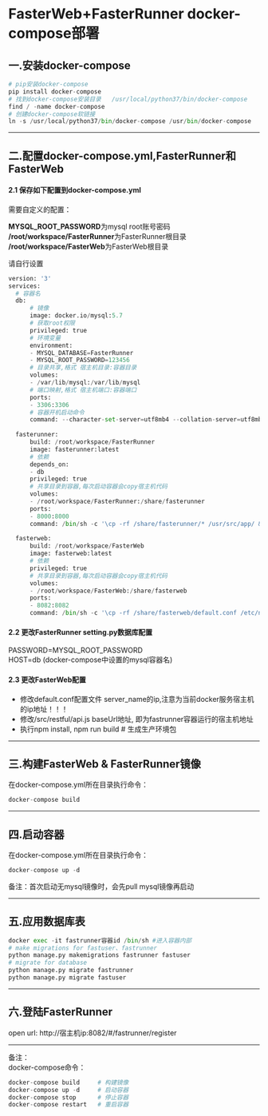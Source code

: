 # FasterWeb+FasterRunner docker-compose部署

## 一.安装docker-compose  
```python
# pip安装docker-compose
pip install docker-compose
# 找到docker-compose安装目录   /usr/local/python37/bin/docker-compose
find / -name docker-compose
# 创建docker-compose软链接
ln -s /usr/local/python37/bin/docker-compose /usr/bin/docker-compose
```

--------

## 二.配置docker-compose.yml,FasterRunner和FasterWeb
#### 2.1 保存如下配置到docker-compose.yml  

需要自定义的配置：  

**MYSQL_ROOT_PASSWORD**为mysql root账号密码  
**/root/workspace/FasterRunner**为FasterRunner根目录  
**/root/workspace/FasterWeb**为FasterWeb根目录  

请自行设置

```python
version: '3'
services:
  # 容器名
  db: 
      # 镜像
      image: docker.io/mysql:5.7
      # 获取root权限
      privileged: true
      # 环境变量
      environment:
      - MYSQL_DATABASE=FasterRunner
      - MYSQL_ROOT_PASSWORD=123456
      # 目录共享,格式 宿主机目录:容器目录
      volumes:
      - /var/lib/mysql:/var/lib/mysql
      # 端口映射,格式 宿主机端口:容器端口
      ports:
      - 3306:3306
      # 容器开机启动命令
      command: --character-set-server=utf8mb4 --collation-server=utf8mb4_unicode_ci  --socket=/var/lib/mysql/mysql.sock
  
  fasterunner:
      build: /root/workspace/FasterRunner
      image: fasterunner:latest
      # 依赖
      depends_on:
      - db
      privileged: true
      # 共享目录到容器,每次启动容器会copy宿主机代码
      volumes:
      - /root/workspace/FasterRunner:/share/fasterunner
      ports:
      - 8000:8000
      command: /bin/sh -c '\cp -rf /share/fasterunner/* /usr/src/app/ && python manage.py runserver 0.0.0.0:8000'
   
  fasterweb:
      build: /root/workspace/FasterWeb
      image: fasterweb:latest
      # 依赖
      privileged: true
      # 共享目录到容器,每次启动容器会copy宿主机代码
      volumes:
      - /root/workspace/FasterWeb:/share/fasterweb
      ports:
      - 8082:8082
      command: /bin/sh -c '\cp -rf /share/fasterweb/default.conf /etc/nginx/conf.d/ && \cp -rf /share/fasterweb/dist/  /usr/share/nginx/html/ && nginx -g "daemon off;"'
```
#### 2.2 更改FasterRunner setting.py数据库配置

PASSWORD=MYSQL_ROOT_PASSWORD  
HOST=db (docker-compose中设置的mysql容器名)

#### 2.3 更改FasterWeb配置  

* 修改default.conf配置文件 server_name的ip,注意为当前docker服务宿主机的ip地址！！！  
* 修改/src/restful/api.js baseUrl地址, 即为fastrunner容器运行的宿主机地址
* 执行npm install, npm run build # 生成生产环境包

----------
## 三.构建FasterWeb & FasterRunner镜像

在docker-compose.yml所在目录执行命令：  
```python
docker-compose build
```
-------
## 四.启动容器
在docker-compose.yml所在目录执行命令：  
```python
docker-compose up -d
```

备注：首次启动无mysql镜像时，会先pull mysql镜像再启动

-------

## 五.应用数据库表
```python
docker exec -it fastrunner容器id /bin/sh #进入容器内部
# make migrations for fastuser、fastrunner
python manage.py makemigrations fastrunner fastuser
# migrate for database
python manage.py migrate fastrunner
python manage.py migrate fastuser
```
------

## 六.登陆FasterRunner
open url: http://宿主机ip:8082/#/fastrunner/register

-------
备注：  
docker-compose命令：
```python
docker-compose build     # 构建镜像
docker-compose up -d     # 启动容器
docker-compose stop      # 停止容器
docker-compose restart   # 重启容器
```